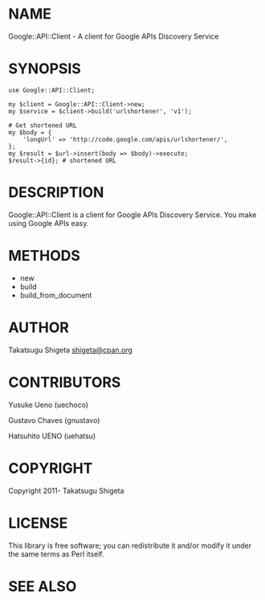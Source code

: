 # NAME

Google::API::Client - A client for Google APIs Discovery Service

# SYNOPSIS

    use Google::API::Client;

    my $client = Google::API::Client->new;
    my $service = $client->build('urlshortener', 'v1');

    # Get shortened URL 
    my $body = {
        'longUrl' => 'http://code.google.com/apis/urlshortener/',
    };
    my $result = $url->insert(body => $body)->execute;
    $result->{id}; # shortened URL

# DESCRIPTION

Google::API::Client is a client for Google APIs Discovery Service. You make using Google APIs easy.

# METHODS

- new
- build
- build\_from\_document

# AUTHOR

Takatsugu Shigeta <shigeta@cpan.org>

# CONTRIBUTORS

Yusuke Ueno (uechoco)

Gustavo Chaves (gnustavo)

Hatsuhito UENO (uehatsu)

# COPYRIGHT

Copyright 2011- Takatsugu Shigeta

# LICENSE

This library is free software; you can redistribute it and/or modify
it under the same terms as Perl itself.

# SEE ALSO
